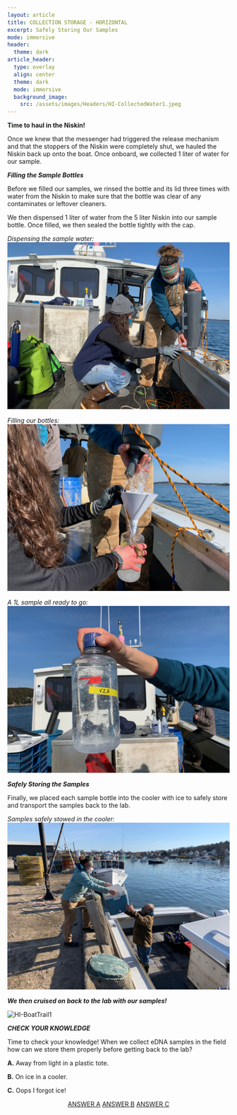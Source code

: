 ```yaml
---
layout: article
title: COLLECTION STORAGE - HORIZONTAL
excerpt: Safely Storing Our Samples
mode: immersive
header:
  theme: dark
article_header:
  type: overlay
  align: center
  theme: dark
  mode: immersive
  background_image:
    src: /assets/images/Headers/HI-CollectedWater1.jpeg
---
```


**Time to haul in the Niskin!**

Once we knew that the messenger had triggered the release mechanism and that the stoppers of the Niskin were completely shut, we hauled the Niskin back up onto the boat. Once onboard, we collected 1 liter of water for our sample. 


***Filling the Sample Bottles***

Before we filled our samples, we rinsed the bottle and its lid three times with water from the Niskin to make sure that the bottle was clear of any contaminates or leftover cleaners. 

We then dispensed 1 liter of water from the 5 liter Niskin into our sample bottle. Once filled, we then sealed the bottle tightly with the cap.


*Dispensing the sample water:*
![HI-BottleFilling2](/assets/images/HI/HI-BottleFilling2.jpeg)  

*Filling our bottles:*
![HI-BottleFilling3](/assets/images/HI/HI-BottleFilling3.jpeg) 

*A 1L sample all ready to go:*
![HI-CollectedWater1](/assets/images/HI/HI-CollectedWater1.jpeg)  



***Safely Storing the Samples***

Finally, we placed each sample bottle into the cooler with ice to safely store and transport the samples back to the lab.

*Samples safely stowed in the cooler:*
![HI-CoolerHandoff1](/assets/images/HI/HI-CoolerHandoff1.jpeg)  



***We then cruised on back to the lab with our samples!***


![HI-BoatTrail1](/assets/images/HI/HI-BoatTrail1.JPG)   




***CHECK YOUR KNOWLEDGE***

Time to check your knowledge! When we collect eDNA samples in the field how can we store them properly before getting back to the lab?

**A.** Away from light in a plastic tote.    

**B.** On ice in a cooler.

**C.** Oops I forgot ice!

<p align="center">
<a class="button button--outline-primary button--pill" href="HorizontalFilteringBackground2">ANSWER A</a> <a class="button button--outline-primary button--pill" href="https://maine-wodna.github.io/Filtering/FiltrationBackground">ANSWER B</a> <a class="button button--outline-primary button--pill" href="HorizontalFilteringBackground2">ANSWER C</a></p>



